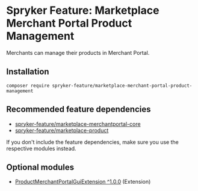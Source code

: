 # Spryker Feature: Marketplace Merchant Portal Product Management

Merchants can manage their products in Merchant Portal.

## Installation

```
composer require spryker-feature/marketplace-merchant-portal-product-management
```

## Recommended feature dependencies
- [spryker-feature/marketplace-merchantportal-core](https://github.com/spryker-feature/marketplace-merchantportal-core)
- [spryker-feature/marketplace-product](https://github.com/spryker-feature/marketplace-product)

If you don't include the feature dependencies, make sure you use the respective modules instead.

## Optional modules
- [ProductMerchantPortalGuiExtension ^1.0.0](https://github.com/spryker/product-merchant-portal-gui-extension) (Extension)
